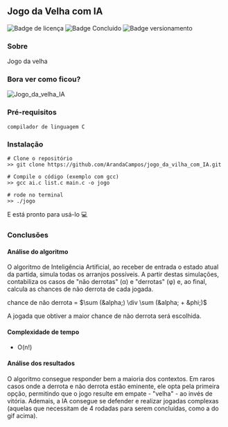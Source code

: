 ## Jogo da Velha com IA
![Badge de licença](http://img.shields.io/static/v1?label=LICENÇA&message=GNU&color=sucess&style=for-the-badge)   ![Badge Concluido](http://img.shields.io/static/v1?label=STATUS&message=CONCLUIDO&color=sucess&style=for-the-badge)   ![Badge versionamento](http://img.shields.io/static/v1?label=VERSAO&message=1.2&color=sucess&style=for-the-badge)

### Sobre

Jogo da velha

### Bora ver como ficou?

![Jogo_da_velha_IA](https://github.com/ArandaCampos/jogo_da_velha_com_IA/assets/87876734/f4d3fe15-101c-4747-8ad2-1efd9c0a966c)

### Pré-requisitos

    compilador de linguagem C

### Instalação

    # Clone o repositório
    >> git clone https://github.com/ArandaCampos/jogo_da_vilha_com_IA.git

    # Compile o código (exemplo com gcc)
    >> gcc ai.c list.c main.c -o jogo

    # rode no terminal
    >> ./jogo

E está pronto para usá-lo 💻

### Conclusões

#### Análise do algoritmo

  O algoritmo de Inteligência Artificial, ao receber de entrada o estado atual da partida, simula todas os arranjos possíveis. A partir destas simulações, contabiliza os casos de "não derrotas" (&alpha;) e "derrotas" (&phi;) e, ao final, calcula as chances de não derrota de cada jogada.</br>

  chance de não derrota = $\sum (&alpha;) \div \sum (&alpha; + &phi;)$

  A jogada que obtiver a maior chance de não derrota será escolhida.

#### Complexidade de tempo

  - O(n!)

#### Análise dos resultados

  O algoritmo consegue responder bem a maioria dos contextos. Em raros casos onde a derrota e não derrota estão eminente, ele opta pela primeira opção, permitindo que o jogo resulte em empate - "velha" - ao invés de vitória. Ademais, a IA consegue se defender e realizar jogadas complexas (aquelas que necessitam de 4 rodadas para serem concluídas, como a do gif acima).
